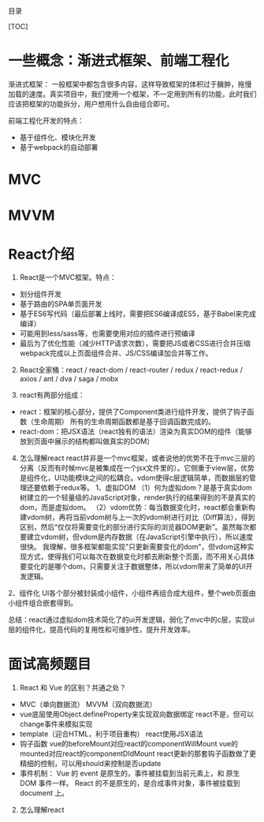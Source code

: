 目录

[TOC]


# 一些概念：渐进式框架、前端工程化

渐进式框架：
一般框架中都包含很多内容，这样导致框架的体积过于臃肿，拖慢加载的速度。真实项目中，我们使用一个框架，不一定用到所有的功能，此时我们应该把框架的功能拆分，用户想用什么自由组合即可。

前端工程化开发的特点：
- 基于组件化、模块化开发
- 基于webpack的自动部署


# MVC

# MVVM

# React介绍
1. React是一个MVC框架。特点：
- 划分组件开发
- 基于路由的SPA单页面开发
- 基于ES6写代码（最后部署上线时，需要把ES6编译成ES5，基于Babel来完成编译）
- 可能用到less/sass等，也需要使用对应的插件进行预编译
- 最后为了优化性能（减少HTTP请求次数），需要把JS或者CSS进行合并压缩
webpack完成以上页面组件合并、JS/CSS编译加合并等工作。



2. React全家桶：react / react-dom / react-router / redux / react-redux / axios / ant / dva / saga / mobx

3. react有两部分组成：
- react：框架的核心部分，提供了Component类进行组件开发，提供了钩子函数（生命周期）
所有的生命周期函数都是基于回调函数完成的。
- react-dom：把JSX语法（react独有的语法）渲染为真实DOM的组件（能够放到页面中展示的结构都叫做真实的DOM）

4. 怎么理解react
react并非是一个mvc框架，或者说他的优势不在于mvc三层的分离（反而有时候mvc是被集成在一个jsx文件里的）。它侧重于view层，优势是组件化，UI功能模块之间的松耦合。vdom使得c层逻辑简单，而数据层的管理还要依赖于redux等。
1、虚拟DOM
（1）何为虚拟dom？是基于真实dom树建立的一个轻量级的JavaScript对象，render执行的结果得到的不是真实的dom，而是虚拟dom。
（2）vdom优势：每当数据变化时，react都会重新构建vdom树，再将当前vdom树与上一次的vdom树进行对比（Diff算法），得到区别，然后“仅仅将需要变化的部分进行实际的浏览器DOM更新”。虽然每次都要建立vdom树，但vdom是内存数据（在JavaScript引擎中执行），所以速度很快。
我理解，很多框架都能实现"只更新需要变化的dom"，但vdom这种实现方式，使得我们可以每次在数据变化时都去刷新整个页面，而不用关心具体要变化的是哪个dom，只需要关注于数据整体，所以vdom带来了简单的UI开发逻辑。

2、组件化
UI各个部分被封装成小组件，小组件再组合成大组件，整个web页面由小组件组合嵌套得到。

总结：react通过虚拟dom技术简化了的ui开发逻辑，弱化了mvc中的c层，实现ui层的组件化，提高代码的复用性和可维护性，提升开发效率。


# 面试高频题目
1. React 和 Vue 的区别？共通之处？
- MVC（单向数据流）    MVVM（双向数据流）
- vue底层使用Object.defineProperty来实现双向数据绑定
react不是，但可以change事件来模拟实现
- template（迎合HTML，利于项目重构）
react使用JSX语法
- 钩子函数
vue的beforeMount对应react的componentWillMount
vue的mounted对应react的componentDIdMount
react更新的那套钩子函数做了更精细的控制，可以用should来控制是否update
- 事件机制：
Vue 的 event 是原生的，事件被挂载到当前元素上，和 原生 DOM 事件一样。
React 的不是原生的，是合成事件对象，事件被挂载到 document 上。

2. 怎么理解react





